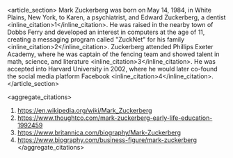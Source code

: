 <article_section>
Mark Zuckerberg was born on May 14, 1984, in White Plains, New York, to Karen, a psychiatrist, and Edward Zuckerberg, a dentist <inline_citation>1</inline_citation>. He was raised in the nearby town of Dobbs Ferry and developed an interest in computers at the age of 11, creating a messaging program called "ZuckNet" for his family <inline_citation>2</inline_citation>. Zuckerberg attended Phillips Exeter Academy, where he was captain of the fencing team and showed talent in math, science, and literature <inline_citation>3</inline_citation>. He was accepted into Harvard University in 2002, where he would later co-found the social media platform Facebook <inline_citation>4</inline_citation>.
</article_section>

<aggregate_citations>
1. https://en.wikipedia.org/wiki/Mark_Zuckerberg
2. https://www.thoughtco.com/mark-zuckerberg-early-life-education-1992459
3. https://www.britannica.com/biography/Mark-Zuckerberg
4. https://www.biography.com/business-figure/mark-zuckerberg
</aggregate_citations>